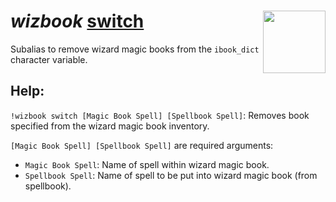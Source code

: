 <h1><i>wizbook </i><u>switch</u> <img align="right" src="../../../Images/image.png" width="100px"></h1>

Subalias to remove wizard magic books from the `ibook_dict` character variable.

## Help:
`!wizbook switch [Magic Book Spell] [Spellbook Spell]`: Removes book specified from the wizard magic book inventory.

`[Magic Book Spell] [Spellbook Spell]` are required arguments:
- `Magic Book Spell`: Name of spell within wizard magic book.
- `Spellbook Spell`: Name of spell to be put into wizard magic book (from spellbook).